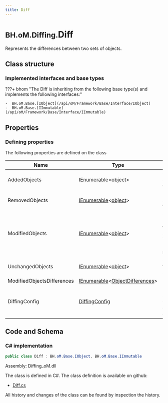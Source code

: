 ```yaml
---
title: Diff
---
```


# <small>BH.oM.Diffing.</small>**Diff**

Represents the differences between two sets of objects.

## Class structure

### Implemented interfaces and base types

???+ bhom "The Diff is inheriting from the following base type(s) and implements the following interfaces:"

    -  BH.oM.Base.[IObject](/api/oM/Framework/Base/Interface/IObject)
    -  BH.oM.Base.[IImmutable](/api/oM/Framework/Base/Interface/IImmutable)


## Properties



### Defining properties

The following properties are defined on the class

| Name             | Type             | Description      | Quantity         |
|------------------|------------------|------------------|------------------|
| AddedObjects | [IEnumerable](https://learn.microsoft.com/en-us/dotnet/api/System.Collections.Generic.IEnumerable-1?view=netstandard-2.0)&lt;[object](https://learn.microsoft.com/en-us/dotnet/api/System.Object?view=netstandard-2.0)&gt; | Objects present in the second set that are not present in the first set. | - |
| RemovedObjects | [IEnumerable](https://learn.microsoft.com/en-us/dotnet/api/System.Collections.Generic.IEnumerable-1?view=netstandard-2.0)&lt;[object](https://learn.microsoft.com/en-us/dotnet/api/System.Object?view=netstandard-2.0)&gt; | Objects not present in the second set that were present in the first set. | - |
| ModifiedObjects | [IEnumerable](https://learn.microsoft.com/en-us/dotnet/api/System.Collections.Generic.IEnumerable-1?view=netstandard-2.0)&lt;[object](https://learn.microsoft.com/en-us/dotnet/api/System.Object?view=netstandard-2.0)&gt; | Objects that are recognised as present both in the first set and the second set, but that have some property that is different.<br>The rules that were used to recognise modification are in the `DiffingConfig.ComparisonConfig`. | - |
| UnchangedObjects | [IEnumerable](https://learn.microsoft.com/en-us/dotnet/api/System.Collections.Generic.IEnumerable-1?view=netstandard-2.0)&lt;[object](https://learn.microsoft.com/en-us/dotnet/api/System.Object?view=netstandard-2.0)&gt; | Objects that are recognised as the same in the first and second set. | - |
| ModifiedObjectsDifferences | [IEnumerable](https://learn.microsoft.com/en-us/dotnet/api/System.Collections.Generic.IEnumerable-1?view=netstandard-2.0)&lt;[ObjectDifferences](/api/oM/Framework/Diffing/ObjectDifferences)&gt; | - | - |
| DiffingConfig | [DiffingConfig](/api/oM/Framework/Diffing/DiffingConfig) | Default diffing settings for this Stream. Hashes of objects contained in this stream will be computed based on these configs. | - |


## Code and Schema

### C# implementation

``` C# title="C#"
public class Diff : BH.oM.Base.IObject, BH.oM.Base.IImmutable
```

Assembly: Diffing_oM.dll

The class is defined in C#. The class definition is available on github:

- [Diff.cs](https://github.com/BHoM/BHoM/blob/develop/Diffing_oM/Diff.cs)

All history and changes of the class can be found by inspection the history.
